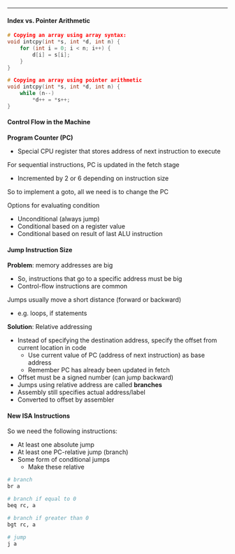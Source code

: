 ***
#### Index vs. Pointer Arithmetic
```c
# Copying an array using array syntax:
void intcpy(int *s, int *d, int n) {
	for (int i = 0; i < n; i++) {
		d[i] = s[i];
	}
}

# Copying an array using pointer arithmetic
void intcpy(int *s, int *d, int n) {
	while (n--) 
		*d++ = *s++;
}
```

#### Control Flow in the Machine
**Program Counter (PC)**
* Special CPU register that stores address of next instruction to execute

For sequential instructions, PC is updated in the fetch stage 
* Incremented by 2 or 6 depending on instruction size

So to implement a goto, all we need is to change the PC

Options for evaluating condition
* Unconditional (always jump)
* Conditional based on a register value
* Conditional based on result of last ALU instruction

#### Jump Instruction Size
**Problem**: memory addresses are big
* So, instructions that go to a specific address must be big
* Control-flow instructions are common

Jumps usually move a short distance (forward or backward)
* e.g. loops, if statements

**Solution**: Relative addressing
* Instead of specifying the destination address, specify the offset from current location in code
	* Use current value of PC (address of next instruction) as base address
	* Remember PC has already been updated in fetch
* Offset must be a signed number (can jump backward)
* Jumps using relative address are called **branches**
* Assembly still specifies actual address/label
* Converted to offset by assembler


#### New ISA Instructions
So we need the following instructions:
* At least one absolute jump
* At least one PC-relative jump (branch)
* Some form of conditional jumps
	* Make these relative
```r
# branch
br a

# branch if equal to 0
beq rc, a

# branch if greater than 0
bgt rc, a

# jump
j a
```